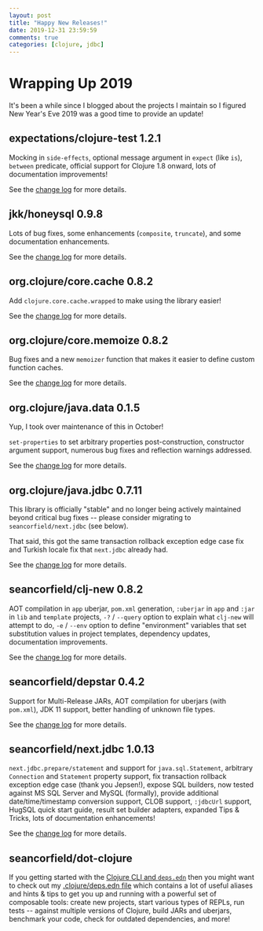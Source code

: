 ```yaml
---
layout: post
title: "Happy New Releases!"
date: 2019-12-31 23:59:59
comments: true
categories: [clojure, jdbc]
---
```

# Wrapping Up 2019

It's been a while since I blogged about the projects I maintain so I figured New Year's Eve 2019 was a good time to provide an update!

## expectations/clojure-test 1.2.1

Mocking in `side-effects`, optional message argument in `expect` (like `is`), `between` predicate, official support for Clojure 1.8 onward, lots of documentation improvements!

See the [change log](https://github.com/clojure-expectations/clojure-test/blob/master/CHANGELOG.md) for more details.

## jkk/honeysql 0.9.8

Lots of bug fixes, some enhancements (`composite`, `truncate`), and some documentation enhancements.

See the [change log](https://github.com/jkk/honeysql/blob/master/CHANGES.md) for more details.

## org.clojure/core.cache 0.8.2

Add `clojure.core.cache.wrapped` to make using the library easier!

See the [change log](https://github.com/clojure/core.cache/blob/master/README.md#change-log) for more details.

## org.clojure/core.memoize 0.8.2

Bug fixes and a new `memoizer` function that makes it easier to define custom function caches.

See the [change log](https://github.com/clojure/core.memoize/blob/master/README.md#change-log) for more details.

## org.clojure/java.data 0.1.5

Yup, I took over maintenance of this in October!

`set-properties` to set arbitrary properties post-construction, constructor argument support, numerous bug fixes and reflection warnings addressed.

See the [change log](https://github.com/clojure/java.data/blob/master/README.md#change-log) for more details.

## org.clojure/java.jdbc 0.7.11

This library is officially "stable" and no longer being actively maintained beyond critical bug fixes -- please consider migrating to `seancorfield/next.jdbc` (see below).

That said, this got the same transaction rollback exception edge case fix and Turkish locale fix that `next.jdbc` already had.

See the [change log](https://github.com/clojure/java.jdbc/blob/master/README.md#change-log) for more details.

## seancorfield/clj-new 0.8.2

AOT compilation in `app` uberjar, `pom.xml` generation, `:uberjar` in `app` and `:jar` in `lib` and `template` projects, `-?` / `--query` option to explain what `clj-new` will attempt to do, `-e` / `--env` option to define "environment" variables that set substitution values in project templates, dependency updates, documentation improvements.

See the [change log](https://github.com/seancorfield/clj-new/blob/master/CHANGELOG.md) for more details.

## seancorfield/depstar 0.4.2

Support for Multi-Release JARs, AOT compilation for uberjars (with `pom.xml`), JDK 11 support, better handling of unknown file types.

See the [change log](https://github.com/seancorfield/depstar#changes) for more details.

## seancorfield/next.jdbc 1.0.13

`next.jdbc.prepare/statement` and support for `java.sql.Statement`, arbitrary `Connection` and `Statement` property support, fix transaction rollback exception edge case (thank you Jepsen!), expose SQL builders, now tested against MS SQL Server and MySQL (formally), provide additional date/time/timestamp conversion support, CLOB support, `:jdbcUrl` support, HugSQL quick start guide, result set builder adapters, expanded Tips & Tricks, lots of documentation enhancements!

See the [change log](https://github.com/seancorfield/next-jdbc/blob/master/CHANGELOG.md) for more details.

## seancorfield/dot-clojure

If you getting started with the [Clojure CLI and `deps.edn`](https://clojure.org/guides/deps_and_cli) then you might want to check out my [.clojure/deps.edn file](https://github.com/seancorfield/dot-clojure) which contains a lot of useful aliases and hints & tips to get you up and running with a powerful set of composable tools: create new projects, start various types of REPLs, run tests -- against multiple versions of Clojure, build JARs and uberjars, benchmark your code, check for outdated dependencies, and more!
